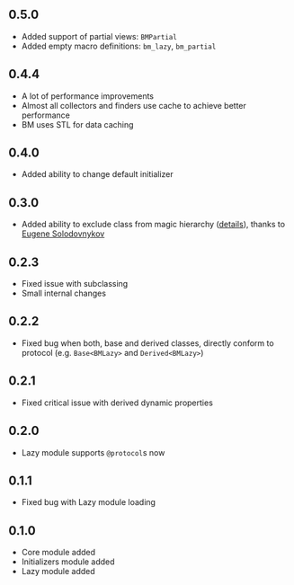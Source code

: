 ## 0.5.0

- Added support of partial views: `BMPartial`
- Added empty macro definitions: `bm_lazy`, `bm_partial`

## 0.4.4

- A lot of performance improvements
- Almost all collectors and finders use cache to achieve better performance
- BM uses STL for data caching

## 0.4.0

- Added ability to change default initializer

## 0.3.0

  - Added ability to exclude class from magic hierarchy ([details](https://github.com/railsware/BloodMagic/pull/5)), thanks to [Eugene Solodovnykov](https://github.com/0xc010d)

## 0.2.3

  - Fixed issue with subclassing
  - Small internal changes

## 0.2.2

  - Fixed bug when both, base and derived classes, directly conform to protocol (e.g. `Base<BMLazy>` and `Derived<BMLazy>`)

## 0.2.1

  - Fixed critical issue with derived dynamic properties

## 0.2.0

  - Lazy module supports `@protocol`s now

## 0.1.1

  - Fixed bug with Lazy module loading

## 0.1.0

  - Core module added
  - Initializers module added
  - Lazy module added
